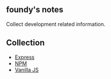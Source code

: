 ## foundy's notes

Collect development related information.

## Collection

* [Express](express)
* [NPM](npm)
* [Vanilla JS](vanilla.md)
